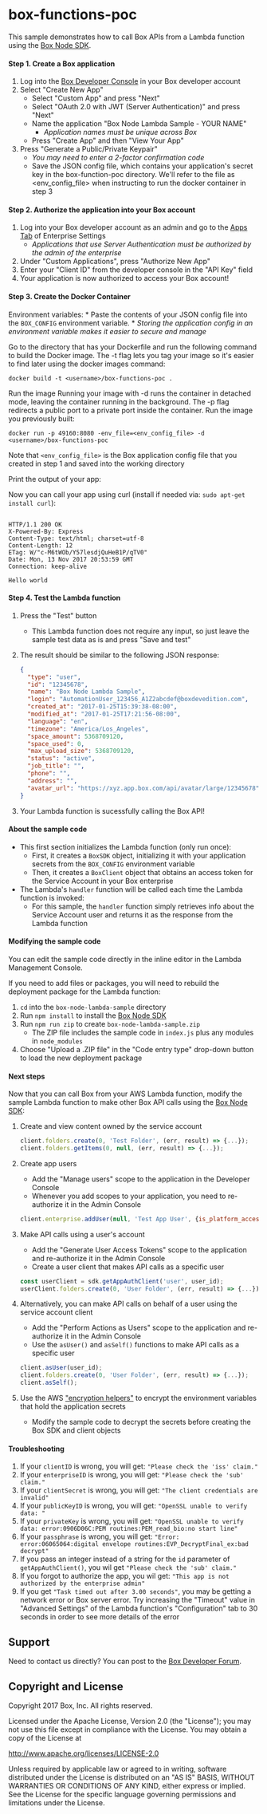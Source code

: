 # box-functions-poc

This sample demonstrates how to call Box APIs from a Lambda function using the [Box Node SDK](https://github.com/box/box-node-sdk).

#### Step 1. Create a Box application
1. Log into the [Box Developer Console](https://developers.box.com) in your Box developer account
2. Select "Create New App"
    * Select "Custom App" and press "Next"
    * Select "OAuth 2.0 with JWT (Server Authentication)" and press "Next"
    * Name the application "Box Node Lambda Sample - YOUR NAME"
        * *Application names must be unique across Box*
    * Press "Create App" and then "View Your App"
3. Press "Generate a Public/Private Keypair"
    * *You may need to enter a 2-factor confirmation code*
    * Save the JSON config file, which contains your application's secret key in the box-function-poc directory. We'll refer to the file as <env_config_file> when instructing to run the docker container in step 3 

#### Step 2. Authorize the application into your Box account
1. Log into your Box developer account as an admin and go to the [Apps Tab](https://app.box.com/master/settings/openbox) of Enterprise Settings
    * *Applications that use Server Authentication must be authorized by the admin of the enterprise*
2. Under "Custom Applications", press "Authorize New App"
3. Enter your "Client ID" from the developer console in the "API Key" field
4. Your application is now authorized to access your Box account!

#### Step 3. Create the Docker Container
Environment variables:
    * Paste the contents of your JSON config file into the `BOX_CONFIG` environment variable.
        * *Storing the application config in an environment variable makes it easier to secure and manage*

Go to the directory that has your Dockerfile and run the following command to build the Docker image. The -t flag lets you tag
your image so it's easier to find later using the docker images command:

`docker build -t <username>/box-functions-poc .`

Run the image
Running your image with -d runs the container in detached mode, leaving the container running in the background. The -p flag
redirects a public port to a private port inside the container. Run the image you previously built:

`docker run -p 49160:8080 -env_file=<env_config_file> -d <username>/box-functions-poc`

Note that `<env_config_file>` is the Box application config file that you created in step 1 and saved into the working directory

Print the output of your app:

Now you can call your app using curl (install if needed via: `sudo apt-get install curl`):

```$ curl -i localhost:49160

HTTP/1.1 200 OK
X-Powered-By: Express
Content-Type: text/html; charset=utf-8
Content-Length: 12
ETag: W/"c-M6tWOb/Y57lesdjQuHeB1P/qTV0"
Date: Mon, 13 Nov 2017 20:53:59 GMT
Connection: keep-alive

Hello world
```
    
#### Step 4. Test the Lambda function
1. Press the "Test" button
    * This Lambda function does not require any input, so just leave the sample test data as is and press "Save and test"
2. The result should be similar to the following JSON response:

    ```JSON
    {
      "type": "user",
      "id": "12345678",
      "name": "Box Node Lambda Sample",
      "login": "AutomationUser_123456_A1Z2abcdef@boxdevedition.com",
      "created_at": "2017-01-25T15:39:38-08:00",
      "modified_at": "2017-01-25T17:21:56-08:00",
      "language": "en",
      "timezone": "America/Los_Angeles",
      "space_amount": 5368709120,
      "space_used": 0,
      "max_upload_size": 5368709120,
      "status": "active",
      "job_title": "",
      "phone": "",
      "address": "",
      "avatar_url": "https://xyz.app.box.com/api/avatar/large/12345678"
    }
    ```
    
3. Your Lambda function is sucessfully calling the Box API!

#### About the sample code
* This first section initializes the Lambda function (only run once):
    * First, it creates a `BoxSDK` object, initializing it with your application secrets from the `BOX_CONFIG` environment variable
    * Then, it creates a `BoxClient` object that obtains an access token for the Service Account in your Box enterprise
*  The Lambda's `handler` function will be called each time the Lambda function is invoked:
    * For this sample, the `handler` function simply retrieves info about the Service Account user and returns it as the response
    from the Lambda function

#### Modifying the sample code
You can edit the sample code directly in the inline editor in the Lambda Management Console.

If you need to add files or packages, you will need to rebuild the deployment package for the Lambda function:
1. `cd` into the `box-node-lambda-sample` directory
2. Run `npm install` to install the [Box Node SDK](https://github.com/box/box-node-sdk) 
3. Run `npm run zip` to create `box-node-lambda-sample.zip`
    * The ZIP file includes the sample code in `index.js` plus any modules in `node_modules`
4. Choose "Upload a .ZIP file" in the "Code entry type" drop-down button to load the new deployment package

#### Next steps
Now that you can call Box from your AWS Lambda function, modify the sample Lambda function to make other Box API calls
using the [Box Node SDK](https://github.com/box/box-node-sdk):

1. Create and view content owned by the service account

    ```Javascript
    client.folders.create(0, 'Test Folder', (err, result) => {...});
    client.folders.getItems(0, null, (err, result) => {...});
    ```
    
2. Create app users
    * Add the "Manage users" scope to the application in the Developer Console
    * Whenever you add scopes to your application, you need to re-authorize it in the Admin Console
    
    ```Javascript
    client.enterprise.addUser(null, 'Test App User', {is_platform_access_only: true}, (err, result) => {...});
    ```
    
3. Make API calls using a user's account
    * Add the "Generate User Access Tokens" scope to the application and re-authorize it in the Admin Console
    * Create a user client that makes API calls as a specific user
    
    ```Javascript
    const userClient = sdk.getAppAuthClient('user', user_id);
    userClient.folders.create(0, 'User Folder', (err, result) => {...});
    ```
    
4. Alternatively, you can make API calls on behalf of a user using the service account client
    * Add the "Perform Actions as Users" scope to the application and re-authorize it in the Admin Console
    * Use the `asUser()` and `asSelf()` functions to make API calls as a specific user
    
    ```Javascript
    client.asUser(user_id);
    client.folders.create(0, 'User Folder', (err, result) => {...});
    client.asSelf();
    ```
    
5. Use the AWS ["encryption helpers"](http://docs.aws.amazon.com/lambda/latest/dg/tutorial-env_console.html)
   to encrypt the environment variables that hold the application secrets
    * Modify the sample code to decrypt the secrets before creating the Box SDK and client objects

#### Troubleshooting
1. If your `clientID` is wrong, you will get: `"Please check the 'iss' claim."`
2. If your `enterpriseID` is wrong, you will get: `"Please check the 'sub' claim."`
3. If your `clientSecret` is wrong, you will get: `"The client credentials are invalid"`
4. If your `publicKeyID` is wrong, you will get: `"OpenSSL unable to verify data: "`
5. If your `privateKey` is wrong, you will get: `"OpenSSL unable to verify data: error:0906D06C:PEM routines:PEM_read_bio:no start line"`
6. If your `passphrase` is wrong, you will get: `"Error: error:06065064:digital envelope routines:EVP_DecryptFinal_ex:bad decrypt"`
7. If you pass an integer instead of a string for the `id` parameter of `getAppAuthClient()`, you wil get `"Please check the 'sub' claim."`
8. If you forgot to authorize the app, you wil get: `"This app is not authorized by the enterprise admin"`
9. If you get `"Task timed out after 3.00 seconds"`, you may be getting a network error or Box server error.
Try increasing the "Timeout" value in "Advanced Settings" of the Lambda function's "Configuration" tab to 30 seconds in order
to see more details of the error

Support
-------

Need to contact us directly? You can post to the
[Box Developer Forum](https://community.box.com/t5/Developer-Forum/bd-p/DeveloperForum).

Copyright and License
---------------------

Copyright 2017 Box, Inc. All rights reserved.

Licensed under the Apache License, Version 2.0 (the "License");
you may not use this file except in compliance with the License.
You may obtain a copy of the License at

   http://www.apache.org/licenses/LICENSE-2.0

Unless required by applicable law or agreed to in writing, software
distributed under the License is distributed on an "AS IS" BASIS,
WITHOUT WARRANTIES OR CONDITIONS OF ANY KIND, either express or implied.
See the License for the specific language governing permissions and
limitations under the License.
